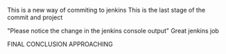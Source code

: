 This is a new way of commiting to jenkins
This is the last stage of the commit and project 

"Please notice the change in the jenkins console output"
 Great jenkins job 

FINAL CONCLUSION APPROACHING 
